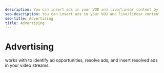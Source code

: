 ```yaml
---
description: You can insert ads in your VOD and live/linear content by using the interface.
seo-description: You can insert ads in your VOD and live/linear content by using the interface.
seo-title: Advertising
title: Advertising
---
```


# Advertising

works with  to identify ad opportunities, resolve ads, and insert resolved ads in your video streams.

